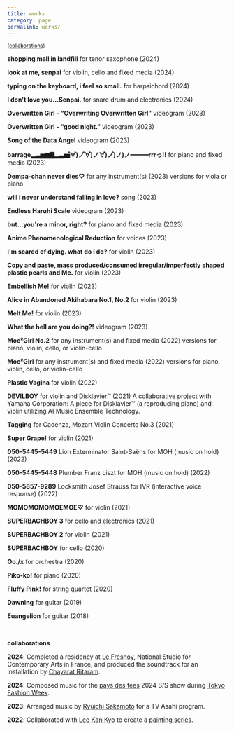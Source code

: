 ```yaml
---
title: works
category: page
permalink: works/
---
```


<small>([collaborations](#anchor1))</small>

**shopping mall in landfill**
for tenor saxophone (2024)

**look at me, senpai**
for violin, cello and fixed media (2024)

**typing on the keyboard, i feel so small.**
for harpsichord (2024)

**I don't love you...Senpai.**
for snare drum and electronics (2024)

**Overwritten Girl - “Overwriting Overwritten Girl”**
videogram (2023)

**Overwritten Girl - “good night.”**
videogram (2023)

**Song of the Data Angel**
videogram (2023)

**barrage▂▃▅▆▇▂▃▅゚∀゚)ノ゚∀゚)ノ∀゚)ノ゚)ノ)ノ━━━rrrっ!!**
for piano and fixed media (2023)

**Dempa-chan never dies♡**
for any instrument(s) (2023)
versions for viola or piano

**will i never understand falling in love?**
song (2023)

**Endless Haruhi Scale**
videogram (2023)

**but...you're a minor, right?**
for piano and fixed media (2023)

**Anime Phenomenological Reduction**
for voices (2023)

**i'm scared of dying. what do i do?**
for violin (2023) 

**Copy and paste, mass produced/consumed irregular/imperfectly shaped plastic pearls and Me.**
for violin (2023) 

**Embellish Me!**
for violin (2023) 

**Alice in Abandoned Akihabara No.1, No.2**
for violin (2023) 

**Melt Me!**
for violin (2023)

**What the hell are you doing?!**
videogram (2023)

**Moe²Girl No.2**
for any instrument(s) and fixed media (2022)
versions for piano, violin, cello, or violin-cello

**Moe²Girl**
for any instrument(s) and fixed media (2022)
versions for piano, violin, cello, or violin-cello

**Plastic Vagina**
for violin (2022)

**DEVILBOY**
for violin and Disklavier™ (2021)
A collaborative project with Yamaha Corporation: A piece for Disklavier™ (a reproducing piano) and violin utilizing AI Music Ensemble Technology.

**Tagging**
for Cadenza, Mozart Violin Concerto No.3 (2021) 

**Super Grape!**
for violin (2021)

**050-5445-5449**
Lion Exterminator Saint-Saëns
for MOH (music on hold) (2022)

**050-5445-5448**
Plumber Franz Liszt
for MOH (music on hold) (2022)

**050-5857-9289**
Locksmith Josef Strauss
for IVR (interactive voice response) (2022)

**MOMOMOMOMOEMOE♡**
for violin (2021)

**SUPERBACHBOY 3**
for cello and electronics (2021)

**SUPERBACHBOY 2**
for violin (2021)

**SUPERBACHBOY**
for cello (2020)

**Oo./x**
for orchestra (2020)

**Piko-ko!**
for piano (2020)

**Fluffy Pink!**
for string quartet (2020)

**Dawning**
for guitar (2019)

**Euangelion**
for guitar (2018)

 <br> 

<a id="anchor1"></a>

**collaborations**  

**2024**: Completed a residency at [Le Fresnoy](https://www.lefresnoy.net/en/), National Studio for Contemporary Arts in France, and produced the soundtrack for an installation by [Chayarat Ritaram](https://www.lefresnoy.net/en/ecole/etudiant/607/).  

**2024**: Composed music for the [pays des fées](https://www.pays-des-fees.com/) 2024 S/S show during [Tokyo Fashion Week](https://rakutenfashionweektokyo.com/en/).  

**2023**: Arranged music by [Ryuichi Sakamoto](https://www.sitesakamoto.com/biography) for a TV Asahi program.  

**2022**: Collaborated with [Lee Kan Kyo](https://leekankyo.com/bio) to create a [painting series](https://www.instagram.com/p/CZ11HlxJfbo/?img_index=1).  
